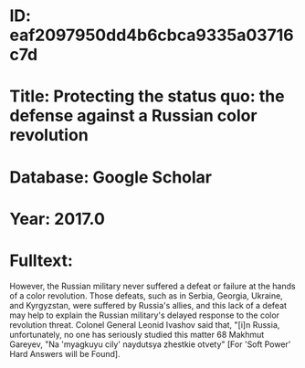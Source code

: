 # ID: eaf2097950dd4b6cbca9335a03716c7d
# Title: Protecting the status quo: the defense against a Russian color revolution
# Database: Google Scholar
# Year: 2017.0
# Fulltext:
However, the Russian military never suffered a defeat or failure at the hands of a color revolution.
Those defeats, such as in Serbia, Georgia, Ukraine, and Kyrgyzstan, were suffered by Russia's allies, and this lack of a defeat may help to explain the Russian military's delayed response to the color revolution threat.
Colonel General Leonid Ivashov said that, "[i]n Russia, unfortunately, no one has seriously studied this matter 68 Makhmut Gareyev, "Na 'myagkuyu cily' naydutsya zhestkie otvety" [For 'Soft Power' Hard Answers will be Found].